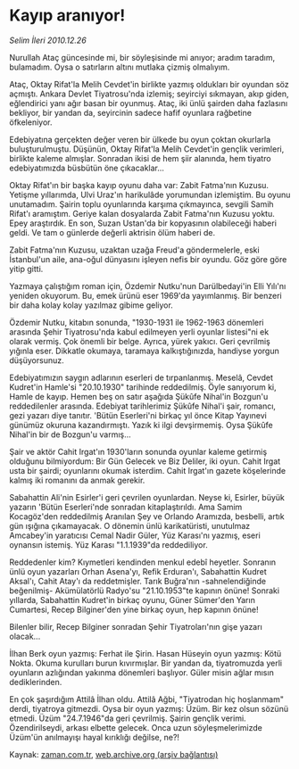 # Kayıp aranıyor!

*Selim İleri 2010.12.26*

<td class="columnist-detail">
<p>Nurullah Ataç güncesinde mi, bir söyleşisinde mi anıyor; aradım taradım, bulamadım. Oysa o satırların altını mutlaka çizmiş olmalıyım.</p>
<p>
<div id="haberMetinDiv">
<p> Ataç, Oktay Rifat'la Melih Cevdet'in birlikte yazmış oldukları bir oyundan söz açmıştı. Ankara Devlet Tiyatrosu'nda izlemiş; seyirciyi sıkmayan, akıp giden, eğlendirici yanı ağır basan bir oyunmuş. Ataç, iki ünlü şairden daha fazlasını bekliyor, bir yandan da, seyircinin sadece hafif oyunlara rağbetine öfkeleniyor.
<p> Edebiyatına gerçekten değer veren bir ülkede bu oyun çoktan okurlarla buluşturulmuştu. Düşünün, Oktay Rifat'la Melih Cevdet'in gençlik verimleri, birlikte kaleme almışlar. Sonradan ikisi de hem şiir alanında, hem tiyatro edebiyatımızda büsbütün öne çıkacaklar...
<p> Oktay Rifat'ın bir başka kayıp oyunu daha var: Zabit Fatma'nın Kuzusu. Yetişme yıllarımda, Ulvi Uraz'ın harikulâde yorumundan izlemiştim. Bu oyunu unutamadım. Şairin toplu oyunlarında karşıma çıkmayınca, sevgili Samih Rifat'ı aramıştım. Geriye kalan dosyalarda Zabit Fatma'nın Kuzusu yoktu. Epey araştırdık. En son, Suzan Ustan'da bir kopyasının olabileceği haberi geldi. Ve tam o günlerde değerli aktrisin ölüm haberi de.
<p> Zabit Fatma'nın Kuzusu, uzaktan uzağa Freud'a göndermelerle, eski İstanbul'un aile, ana-oğul dünyasını işleyen nefis bir oyundu. Göz göre göre yitip gitti.
<p> Yazmaya çalıştığım roman için, Özdemir Nutku'nun Darülbedayi'in Elli Yılı'nı yeniden okuyorum. Bu, emek ürünü eser 1969'da yayımlanmış. Bir benzeri bir daha kolay kolay yazılmaz gibime geliyor.
<p> Özdemir Nutku, kitabın sonunda, "1930-1931 ile 1962-1963 dönemleri arasında Şehir Tiyatrosu'nda kabul edilmeyen yerli oyunlar listesi"ni ek olarak vermiş. Çok önemli bir belge. Ayrıca, yürek yakıcı. Geri çevrilmiş yığınla eser. Dikkatle okumaya, taramaya kalkıştığınızda, handiyse yorgun düşüyorsunuz.
<p> Edebiyatımızın saygın adlarının eserleri de tırpanlanmış. Meselâ, Cevdet Kudret'in Hamle'si "20.10.1930" tarihinde reddedilmiş. Öyle sanıyorum ki, Hamle de kayıp. Hemen beş on satır aşağıda Şükûfe Nihal'in Bozgun'u reddedilenler arasında. Edebiyat tarihlerimiz Şükûfe Nihal'i şair, romancı, gezi yazarı diye tanıtır. 'Bütün Eserleri'ni birkaç yıl önce Kitap Yayınevi günümüz okuruna kazandırmıştı. Yazık ki ilgi devşirmemiş. Oysa Şükûfe Nihal'in bir de Bozgun'u varmış...
<p> Şair ve aktör Cahit Irgat'ın 1930'ların sonunda oyunlar kaleme getirmiş olduğunu bilmiyordum: Bir Gün Gelecek ve Biz Deliler, iki oyun. Cahit Irgat usta bir şairdi; oyunlarını okumak isterdim. Cahit Irgat'ın gazete köşelerinde kalmış iki romanını da anmak gerekir.
<p>Sabahattin Ali'nin Esirler'i geri çevrilen oyunlardan. Neyse ki, Esirler, büyük yazarın 'Bütün Eserleri'nde sonradan kitaplaştırıldı. Ama Samim Kocagöz'den reddedilmiş Aranılan Şey ve Orlando Aramızda, besbelli, artık gün ışığına çıkamayacak. O dönemin ünlü karikatüristi, unutulmaz Amcabey'in yaratıcısı Cemal Nadir Güler, Yüz Karası'nı yazmış, eseri oynansın istemiş. Yüz Karası "1.1.1939"da reddediliyor.
<p> Reddedenler kim? Kıymetleri kendinden menkul edebî heyetler. Sonranın ünlü oyun yazarları Orhan Asena'yı, Refik Erduran'ı, Sabahattin Kudret Aksal'ı, Cahit Atay'ı da reddetmişler. Tarık Buğra'nın -sahnelendiğinde beğenilmiş- Akümülatörlü Radyo'su "21.10.1953"te kapının önüne! Sonraki yıllarda, Sabahattin Kudret'in birkaç oyunu, Güner Sümer'den Yarın Cumartesi, Recep Bilginer'den yine birkaç oyun, hep kapının önüne!
<p> Bilenler bilir, Recep Bilginer sonradan Şehir Tiyatroları'nın gişe yazarı olacak...
<p> İlhan Berk oyun yazmış: Ferhat ile Şirin. Hasan Hüseyin oyun yazmış: Kötü Nokta. Okuma kurulları burun kıvırmışlar. Bir yandan da, tiyatromuzda yerli oyunların azlığından yakınma dönemleri başlıyor. Güler misin ağlar mısın dediklerinden.
<p> En çok şaşırdığım Attilâ İlhan oldu. Attilâ Ağbi, "Tiyatrodan hiç hoşlanmam" derdi, tiyatroya gitmezdi. Oysa bir oyun yazmış: Üzüm. Bir kez olsun sözünü etmedi. Üzüm "24.7.1946"da geri çevrilmiş. Şairin gençlik verimi. Özendirilseydi, arkası elbette gelecek. Onca uzun söyleşmelerimizde Üzüm'ün anılmayışı hayal kırıklığı değilse, ne?! </p></p></p></p></p></p></p></p></p></p></p></p></p></div>
</p>
<a href="http://web.archive.org/web/20110127193154/mailto:/">
</a></td>

Kaynak: [zaman.com.tr](http://zaman.com.tr/yazar.do?yazino=1070239), [web.archive.org (arşiv bağlantısı)](http://web.archive.org/web/20110127193154/http://www.zaman.com.tr:80/yazar.do?yazino=1070239)
